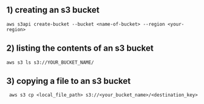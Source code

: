 ## 1) creating an s3 bucket
```
aws s3api create-bucket --bucket <name-of-bucket> --region <your-region>
```
## 2) listing the contents of an s3 bucket 
```
aws s3 ls s3://YOUR_BUCKET_NAME/
```
## 3) copying a file to an s3 bucket
```
 aws s3 cp <local_file_path> s3://<your_bucket_name>/<destination_key>
```
